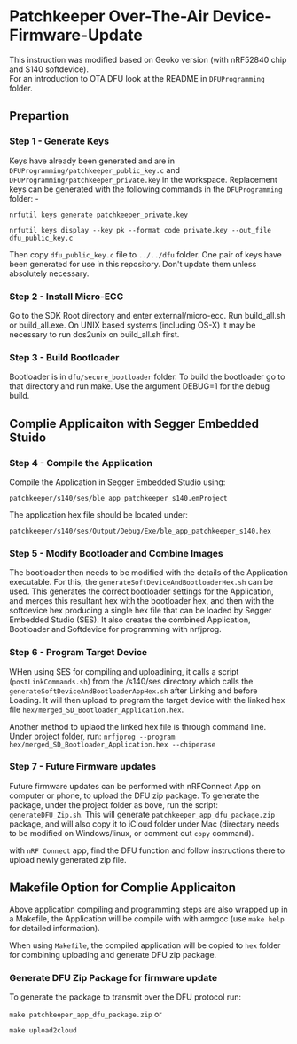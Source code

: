 # Patchkeeper Over-The-Air Device-Firmware-Update

This instruction was modified based on Geoko version (with nRF52840 chip and S140 softdevice).  
For an introduction to OTA DFU look at the README in `DFUProgramming` folder.

## Prepartion
### Step 1 - Generate Keys

Keys have already been generated and are in `DFUProgramming/patchkeeper_public_key.c` and `DFUProgramming/patchkeeper_private.key` in the workspace. Replacement keys can be generated with the following commands in the `DFUProgramming` folder: -

`nrfutil keys generate patchkeeper_private.key`

`nrfutil keys display --key pk --format code private.key --out_file dfu_public_key.c`

Then copy `dfu_public_key.c` file to `../../dfu` folder. 
One pair of keys have been generated for use in this repository. Don't update them unless absolutely necessary. 

### Step 2 - Install Micro-ECC

Go to the SDK Root directory and enter external/micro-ecc. Run build_all.sh or build_all.exe. On UNIX based systems (including OS-X) it may be necessary to run dos2unix on build_all.sh first.

### Step 3 - Build Bootloader

Bootloader is in `dfu/secure_bootloader` folder. To build the bootloader go to that directory and run make. Use the argument DEBUG=1 for the debug build.

## Complie Applicaiton with Segger Embedded Stuido
### Step 4 - Compile the Application
Compile the Application in Segger Embedded Studio using:

`patchkeeper/s140/ses/ble_app_patchkeeper_s140.emProject`

The application hex file should be located under:

`patchkeeper/s140/ses/Output/Debug/Exe/ble_app_patchkeeper_s140.hex`


### Step 5 - Modify Bootloader and Combine Images
The bootloader then needs to be modified with the details of the Application executable. For this, the `generateSoftDeviceAndBootloaderHex.sh` can be used. This generates the correct bootloader settings for the Application, and merges this resultant hex with the bootloader hex, and then with the softdevice hex producing a single hex file that can be loaded by Segger Embedded Studio (SES). It also creates the combined Application, Bootloader and Softdevice for programming with nrfjprog.

### Step 6 - Program Target Device 
WHen using SES for compiling and uploadining, it calls a script (`postLinkCommands.sh`) from the <project>/s140/ses directory which calls the `generateSoftDeviceAndBootloaderAppHex.sh` after Linking and before Loading. It will then upload to program the target device with the linked hex file `hex/merged_SD_Bootloader_Application.hex`. 

Another method to uplaod the linked hex file is through command line. Under project folder, run:
`nrfjprog --program hex/merged_SD_Bootloader_Application.hex --chiperase`

### Step 7 - Future Firmware updates 
Future firmware updates can be performed with nRFConnect App on computer or phone, to upload the DFU zip package. 
To generate the package, under the project folder as bove, run the script: 
`generateDFU_Zip.sh`. This will generate `patchkeeper_app_dfu_package.zip` package, and will also copy it to iCloud folder under Mac (directary needs to be modified on Windows/linux, or comment out `copy` command). 

with `nRF Connect` app, find the DFU function and follow instructions there to upload newly generated zip file. 


## Makefile Option for Complie Applicaiton
Above application compiling and programming steps are also wrapped up in a Makefile, the Application will be compile with with armgcc (use `make help` for detailed information).

When using `Makefile`, the compiled application will be copied to `hex` folder for combining uploading and generate DFU zip package.  

### Generate DFU Zip Package for firmware update
To generate the package to transmit over the DFU protocol run:

`make patchkeeper_app_dfu_package.zip` or 

`make upload2cloud`



